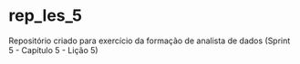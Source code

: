 # rep_les_5
Repositório criado para exercício da formação de analista de dados (Sprint 5 - Capítulo 5 - Lição 5)
